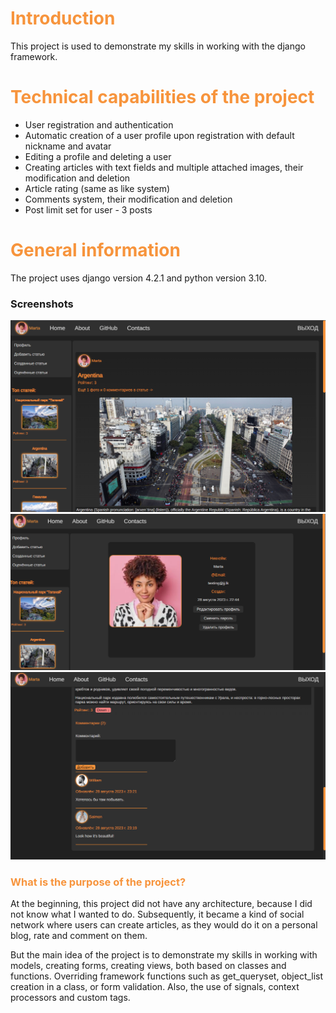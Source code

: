 <h1 style="color: #F7943C;">Introduction</h1>
<p>This project is used to demonstrate my skills
in working with the django framework.</p>

<h1 style="color: #F7943C;">Technical capabilities of the project</h1>
<ul>
<li>User registration and authentication</li>

<li>Automatic creation of a user profile upon
registration with default nickname and avatar</li>

<li>Editing a profile and deleting a user</li>

<li>Creating articles with text fields and multiple attached images,
their modification and deletion</li>

<li>Article rating (same as like system)</li>

<li>Comments system, their modification and deletion</li>

<li>Post limit set for user - 3 posts</li>

</ul>

<h1 style="color: #F7943C;"> General information </h1>

<p>The project uses django version 4.2.1 and python version 3.10.</p>

<h3>Screenshots</h3>

![screenshot](https://github.com/IlyaMk815/port-site/blob/main/4.png?raw=true)
![screenshot](https://github.com/IlyaMk815/port-site/blob/main/1.png?raw=true)
![screenshot](https://github.com/IlyaMk815/port-site/blob/main/2.png?raw=true)

<p><h3 style="color: #F7943C;">What is the
purpose of the project?</h3>
<p>At the beginning, this project did not have any architecture, because I did not know what I wanted to do.
Subsequently, it became a kind of social network where users can create articles, as they would do it on a personal blog,
rate and comment on them.</p>
<p>But the main idea of the project is to demonstrate my skills in working with models, creating forms, creating views,
both based on classes and functions. Overriding framework functions such as get_queryset, object_list creation in a
class, or form validation. Also, the use of signals, context processors and custom tags.</p>
